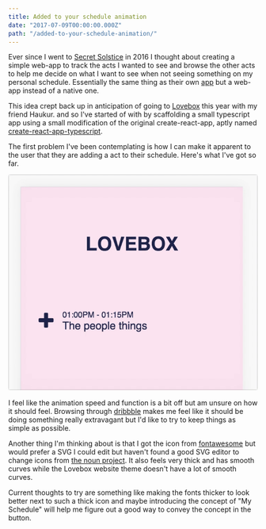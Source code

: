 ```yaml
---
title: Added to your schedule animation
date: "2017-07-09T00:00:00.000Z"
path: "/added-to-your-schedule-animation/"
---
```


Ever since I went to [Secret Solstice](https://secretsolstice.is) in 2016 I
thought about creating a simple web-app to track the acts I wanted to see and
browse the other acts to help me decide on what I want to see when not seeing
something on my personal schedule. Essentially the same thing as their own
[app](https://itunes.apple.com/us/app/secret-solstice-festival-2016/id1115236296?mt=8)
but a web-app instead of a native one.

This idea crept back up in anticipation of going to
[Lovebox](http://loveboxfestival.com/) this year with my friend Haukur. and so
I've started of with by scaffolding a small typescript app using a small
modification of the original create-react-app, aptly named
[create-react-app-typescript](https://github.com/wmonk/create-react-app-typescript).

The first problem I've been contemplating is how I can make it apparent to the
user that they are adding a act to their schedule. Here's what I've got so far.

![](demo.gif)

I feel like the animation speed and function is a bit off but am unsure on how
it should feel. Browsing through [dribbble](https://dribbble.com) makes me feel
like it should be doing something really extravagant but I'd like to try to keep
things as simple as possible.

Another thing I'm thinking about is that I got the icon from
[fontawesome](http://fontawesome.io/) but would prefer a SVG I could edit but
haven't found a good SVG editor to change icons from
[the noun project](https://thenounproject.com/). It also feels very thick and
has smooth curves while the Lovebox website theme doesn't have a lot of smooth
curves.

Current thoughts to try are something like making the fonts thicker to look
better next to such a thick icon and maybe introducing the concept of "My
Schedule" will help me figure out a good way to convey the concept in the
button.